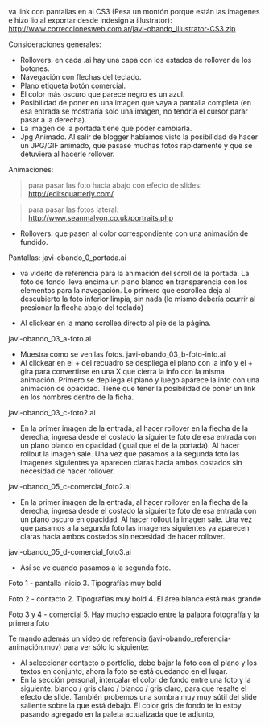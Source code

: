 va link con pantallas en ai CS3 (Pesa un montón porque están las imagenes e hizo lio al exportar desde indesign a illustrator):
http://www.correccionesweb.com.ar/javi-obando_illustrator-CS3.zip

Consideraciones generales:
- Rollovers: en cada .ai hay una capa con los estados de rollover de los botones.
- Navegación con flechas del teclado.
- Plano etiqueta botón comercial.
- El color más oscuro que parece negro es un azul.
- Posibilidad de poner en una imagen que vaya a pantalla completa 
(en esa entrada se mostraría solo una imagen, no tendría el cursor parar pasar a la derecha).
- La imagen de la portada tiene que poder cambiarla.
- Jpg Animado. Al salir de blogger habíamos visto la posibilidad de 
hacer un JPG/GIF animado, que pasase muchas fotos rapidamente y que se detuviera al hacerle rollover.

Animaciones:
> para pasar las foto hacia abajo con efecto de slides: 
http://editsquarterly.com/

> para pasar las fotos lateral:
http://www.seanmalyon.co.uk/portraits.php

- Rollovers: que pasen al color correspondiente con una animación de fundido.

Pantallas:
javi-obando_0_portada.ai
- va videito de referencia para la animación del scroll de la portada.
 La foto de fondo lleva encima un plano blanco en transparencia con 
 los elementos para la navegación. Lo primero que escrollea deja al descubierto 
 la foto inferior limpia, sin nada 
 (lo mismo debería ocurrir al presionar la flecha abajo del teclado)

- Al clickear en la mano scrollea directo al pie de la página.

javi-obando_03_a-foto.ai
- Muestra como se ven las fotos.
javi-obando_03_b-foto-info.ai
- Al clickear en el + del recuadro se despliega el plano con la info 
y el + gira para convertirse en una X que cierra la info con la misma animación.
 Primero se depliega el plano y luego aparece la info con una animación de opacidad. 
 Tiene que tener la posibilidad de poner un link en los nombres dentro de la ficha.

javi-obando_03_c-foto2.ai
- En la primer imagen de la entrada, al hacer rollover en la flecha de la derecha,
 ingresa desde el costado la siguiente foto de esa entrada con un plano blanco en opacidad
  (igual que el de la portada). Al hacer rollout la imagen sale. 
  Una vez que pasamos a la segunda foto las imagenes siguientes ya aparecen 
  claras hacia ambos costados sin necesidad de hacer rollover. 


javi-obando_05_c-comercial_foto2.ai
- En la primer imagen de la entrada, al hacer rollover en la flecha de la derecha, 
ingresa desde el costado la siguiente foto de esa entrada con un plano oscuro en opacidad.
 Al hacer rollout la imagen sale. 
 Una vez que pasamos a la segunda foto las imagenes siguientes ya aparecen 
 claras hacia ambos costados sin necesidad de hacer rollover. 

javi-obando_05_d-comercial_foto3.ai
- Así se ve cuando pasamos a la segunda foto.






Foto 1 - pantalla inicio
3. Tipografías muy bold

Foto 2 - contacto
2. Tipografías muy bold
4. El área blanca está más grande

Foto 3 y 4 - comercial
5. Hay mucho espacio entre la palabra fotografía y la primera foto

Te mando además un video de referencia (javi-obando_referencia-animación.mov) para ver sólo lo siguiente:
- Al seleccionar contacto o portfolio, debe bajar la foto con el plano y los textos en conjunto, ahora la foto se está quedando en el lugar.
- En la sección personal, intercalar el color de fondo entre una foto y la siguiente: blanco / gris claro / blanco / gris claro, para que resalte el efecto de slide. También probemos una sombra muy muy sútil del slide saliente sobre la que está debajo. 
El color gris de fondo te lo estoy pasando agregado en la paleta actualizada que te adjunto,


